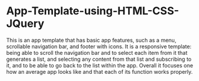 # App-Template-using-HTML-CSS-JQuery
This is an app template that has basic app features, such as a menu, scrollable navigation bar, and footer with icons. It is a responsive template: being able to scroll the navigation bar and to select each item from it that generates a list, and selecting any content from that list and subscribing to it, and to be able to go back to the list within the app. Overall it focuses one how an average app looks like and that each of its function works properly.
